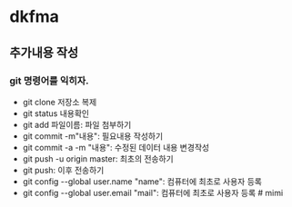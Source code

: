 # dkfma
## 추가내용 작성

### git 명령어를 익히자.



- git clone 저장소 복제
- git status 내용확인
- git add 파일이름: 파일 첨부하기
- git commit -m"내용": 필요내용 작성하기
- git commit -a -m "내용": 수정된 데이터 내용 변경작성
- git push -u origin master: 최초의 전송하기
- git push: 이후 전송하기
- git config --global user.name "name":  컴퓨터에 최초로 사용자 등록 
- git config --global user.email "mail": 컴퓨터에 최초로 사용자 등록 # mimi
